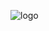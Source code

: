 ![logo](https://media.discordapp.net/attachments/863327063150166027/889015193626095627/Anime_Gifs.gif)
